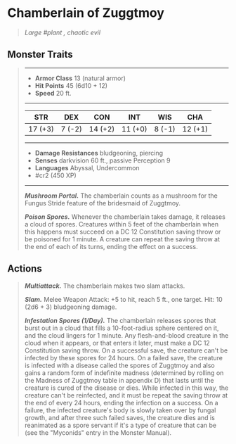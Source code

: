 # Chamberlain of Zuggtmoy
>*Large #plant , chaotic evil*
## Monster Traits
>___
>- **Armor Class** 13 (natural armor)
>- **Hit Points** 45 (6d10 + 12)
>- **Speed** 20 ft.
>___
>|STR|DEX|CON|INT|WIS|CHA|
>|:---:|:---:|:---:|:---:|:---:|:---:|
>|17 (+3)|7 (-2)|14 (+2)|11 (+0)|8 (-1)|12 (+1)|
>___
>- **Damage Resistances** bludgeoning, piercing
>- **Senses** darkvision 60 ft., passive Perception 9
>- **Languages** Abyssal, Undercommon
>- #cr2 (450 XP)
>___
>***Mushroom Portal.*** The chamberlain counts as a mushroom for the Fungus Stride feature of the bridesmaid of Zuggtmoy.  
>
>***Poison Spores.*** Whenever the chamberlain takes damage, it releases a cloud of spores. Creatures within 5 feet of the chamberlain when this happens must succeed on a DC 12 Constitution saving throw or be poisoned for 1 minute. A creature can repeat the saving throw at the end of each of its turns, ending the effect on a success.  
>
## Actions
>***Multiattack.*** The chamberlain makes two slam attacks.  
>
>***Slam.*** Melee Weapon Attack: +5 to hit, reach 5 ft., one target. Hit: 10 (2d6 + 3) bludgeoning damage.  
>
>***Infestation Spores (1/Day).*** The chamberlain releases spores that burst out in a cloud that fills a 10-foot-radius sphere centered on it, and the cloud lingers for 1 minute. Any flesh-and-blood creature in the cloud when it appears, or that enters it later, must make a DC 12 Constitution saving throw. On a successful save, the creature can't be infected by these spores for 24 hours. On a failed save, the creature is infected with a disease called the spores of Zuggtmoy and also gains a random form of indefinite madness (determined by rolling on the Madness of Zuggtmoy table in appendix D) that lasts until the creature is cured of the disease or dies. While infected in this way, the creature can't be reinfected, and it must be repeat the saving throw at the end of every 24 hours, ending the infection on a success. On a failure, the infected creature's body is slowly taken over by fungal growth, and after three such failed saves, the creature dies and is reanimated as a spore servant if it's a type of creature that can be (see the "Myconids" entry in the Monster Manual).